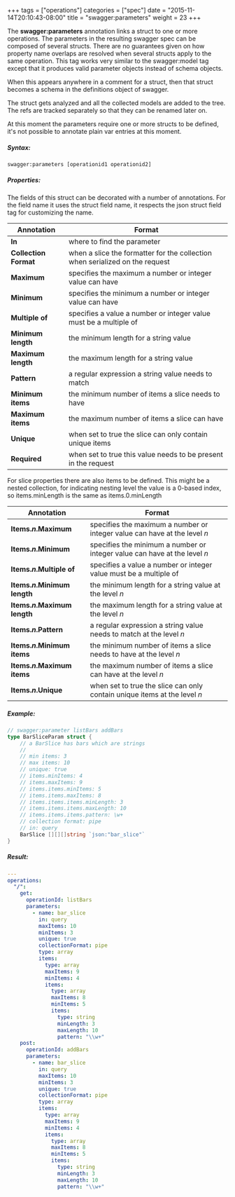 +++
tags = ["operations"]
categories = ["spec"]
date = "2015-11-14T20:10:43-08:00"
title = "swagger:parameters"
weight = 23
+++

The **swagger:parameters** annotation links a struct to one or more operations. The parameters in the resulting swagger spec can be composed of several structs.
There are no guarantees given on how property name overlaps are resolved when several structs apply to the same operation.
This tag works very similar to the swagger:model tag except that it produces valid parameter objects instead of schema
objects.
<!--more-->
When this appears anywhere in a comment for a struct, then that struct becomes a schema
in the definitions object of swagger.

The struct gets analyzed and all the collected models are added to the tree.
The refs are tracked separately so that they can be renamed later on.

At this moment the parameters require one or more structs to be defined, it's not possible to annotate plain var
entries at this moment.

##### Syntax:

```
swagger:parameters [operationid1 operationid2]
```

##### Properties:

The fields of this struct can be decorated with a number of annotations. For the field name it uses the struct field
name, it respects the json struct field tag for customizing the name.

Annotation | Format
---------- | ------
**In** | where to find the parameter
**Collection Format** | when a slice the formatter for the collection when serialized on the request
**Maximum** | specifies the maximum a number or integer value can have
**Minimum** | specifies the minimum a number or integer value can have
**Multiple of** | specifies a value a number or integer value must be a multiple of
**Minimum length** | the minimum length for a string value
**Maximum length** | the maximum length for a string value
**Pattern** | a regular expression a string value needs to match
**Minimum items** | the minimum number of items a slice needs to have
**Maximum items** | the maximum number of items a slice can have
**Unique** | when set to true the slice can only contain unique items
**Required** | when set to true this value needs to be present in the request

For slice properties there are also items to be defined. This might be a nested collection, for indicating nesting
level the value is a 0-based index, so items.minLength is the same as items.0.minLength

Annotation | Format
-----------|--------
**Items.*n*.Maximum** |  specifies the maximum a number or integer value can have at the level *n*
**Items.*n*.Minimum** |  specifies the minimum a number or integer value can have at the level *n*
**Items.*n*.Multiple of** | specifies a value a number or integer value must be a multiple of
**Items.*n*.Minimum length** | the minimum length for a string value at the level *n*
**Items.*n*.Maximum length** | the maximum length for a string value at the level *n*
**Items.*n*.Pattern** | a regular expression a string value needs to match at the level *n*
**Items.*n*.Minimum items** | the minimum number of items a slice needs to have at the level *n*
**Items.*n*.Maximum items** | the maximum number of items a slice can have at the level *n*
**Items.*n*.Unique** | when set to true the slice can only contain unique items at the level *n*

##### Example:

```go
// swagger:parameter listBars addBars
type BarSliceParam struct {
	// a BarSlice has bars which are strings
	//
	// min items: 3
	// max items: 10
	// unique: true
	// items.minItems: 4
	// items.maxItems: 9
	// items.items.minItems: 5
	// items.items.maxItems: 8
	// items.items.items.minLength: 3
	// items.items.items.maxLength: 10
	// items.items.items.pattern: \w+
	// collection format: pipe
	// in: query
	BarSlice [][][]string `json:"bar_slice"`
}
```

##### Result:

```yaml
---
operations:
  "/":
    get:
      operationId: listBars
      parameters:
        - name: bar_slice
          in: query
          maxItems: 10 
          minItems: 3
          unique: true
          collectionFormat: pipe
          type: array
          items:
            type: array
            maxItems: 9
            minItems: 4
            items:
              type: array
              maxItems: 8
              minItems: 5
              items:
                type: string
                minLength: 3
                maxLength: 10
                pattern: "\\w+"
    post:
      operationId: addBars
      parameters:
        - name: bar_slice
          in: query
          maxItems: 10 
          minItems: 3
          unique: true
          collectionFormat: pipe
          type: array
          items:
            type: array
            maxItems: 9
            minItems: 4
            items:
              type: array
              maxItems: 8
              minItems: 5
              items:
                type: string
                minLength: 3
                maxLength: 10
                pattern: "\\w+"
```
